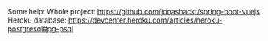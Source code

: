 Some help:
Whole project: https://github.com/jonashackt/spring-boot-vuejs
Heroku database: https://devcenter.heroku.com/articles/heroku-postgresql#pg-psql
